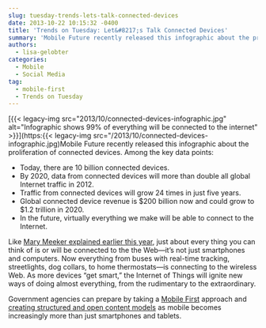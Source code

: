 ```yaml
---
slug: tuesday-trends-lets-talk-connected-devices
date: 2013-10-22 10:15:32 -0400
title: 'Trends on Tuesday: Let&#8217;s Talk Connected Devices'
summary: 'Mobile Future recently released this infographic about the proliferation of connected devices. Among the key data points: Today, there are 10 billion connected devices. By 2020, data from connected devices will more than double all global Internet traffic in 2012. Traffic'
authors:
  - lisa-gelobter
categories:
  - Mobile
  - Social Media
tag:
  - mobile-first
  - Trends on Tuesday
---
```


[{{< legacy-img src="2013/10/connected-devices-infographic.jpg" alt="Infographic shows 99% of everything will be connected to the internet" >}}](https:{{< legacy-img src="/2013/10/connected-devices-infographic.jpg)Mobile Future recently released this infographic about the proliferation of connected devices. Among the key data points:

  * Today, there are 10 billion connected devices.
  * By 2020, data from connected devices will more than double all global Internet traffic in 2012.
  * Traffic from connected devices will grow 24 times in just five years.
  * Global connected device revenue is $200 billion now and could grow to $1.2 trillion in 2020.
  * In the future, virtually everything we make will be able to connect to the Internet.

Like [Mary Meeker explained earlier this year](https://digitalgov.sites.usa.gov/2013/06/05/mary-meekers-internet-trends-report-2/ "Mary Meeker’s Internet Trends Report"), just about every thing you can think of is or will be connected to the the Web—it&#8217;s not just smartphones and computers. Now everything from buses with real-time tracking, streetlights, dog collars, to home thermostats—is connecting to the wireless Web. As more devices “get smart,” the Internet of Things will ignite new ways of doing almost everything, from the rudimentary to the extraordinary.

Government agencies can prepare by taking a [Mobile First](https://digitalgov.sites.usa.gov/2013/09/30/mobile-first/ "Mobile First") approach and [creating structured and open content models](https://digitalgov.sites.usa.gov/2013/07/29/how-to-create-open-structured-content/ "How to Create Open, Structured Content") as mobile becomes increasingly more than just smartphones and tablets.